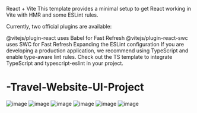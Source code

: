 React + Vite
This template provides a minimal setup to get React working in Vite with HMR and some ESLint rules.

Currently, two official plugins are available:

@vitejs/plugin-react uses Babel for Fast Refresh
@vitejs/plugin-react-swc uses SWC for Fast Refresh
Expanding the ESLint configuration
If you are developing a production application, we recommend using TypeScript and enable type-aware lint rules. Check out the TS template to integrate TypeScript and typescript-eslint in your project.

# -Travel-Website-UI-Project
![image](https://github.com/user-attachments/assets/1db94f4f-3547-42dc-8228-68b25d0e4d9e)
![image](https://github.com/user-attachments/assets/f3acef98-4f49-4655-a73e-96d44ab2532c)
![image](https://github.com/user-attachments/assets/fc76efb6-ef34-416b-b346-d9ce532e8fd0)
![image](https://github.com/user-attachments/assets/4b312287-fb9b-47b0-878a-d5465335e248)
![image](https://github.com/user-attachments/assets/53175051-c633-4d02-bde8-5ab68bc8e116)
![image](https://github.com/user-attachments/assets/1749f274-535e-460a-9126-e60a01a4fbd5)


